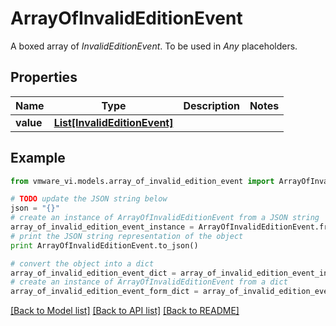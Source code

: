# ArrayOfInvalidEditionEvent

A boxed array of *InvalidEditionEvent*. To be used in *Any* placeholders. 

## Properties
Name | Type | Description | Notes
------------ | ------------- | ------------- | -------------
**value** | [**List[InvalidEditionEvent]**](InvalidEditionEvent.md) |  | 

## Example

```python
from vmware_vi.models.array_of_invalid_edition_event import ArrayOfInvalidEditionEvent

# TODO update the JSON string below
json = "{}"
# create an instance of ArrayOfInvalidEditionEvent from a JSON string
array_of_invalid_edition_event_instance = ArrayOfInvalidEditionEvent.from_json(json)
# print the JSON string representation of the object
print ArrayOfInvalidEditionEvent.to_json()

# convert the object into a dict
array_of_invalid_edition_event_dict = array_of_invalid_edition_event_instance.to_dict()
# create an instance of ArrayOfInvalidEditionEvent from a dict
array_of_invalid_edition_event_form_dict = array_of_invalid_edition_event.from_dict(array_of_invalid_edition_event_dict)
```
[[Back to Model list]](../README.md#documentation-for-models) [[Back to API list]](../README.md#documentation-for-api-endpoints) [[Back to README]](../README.md)


